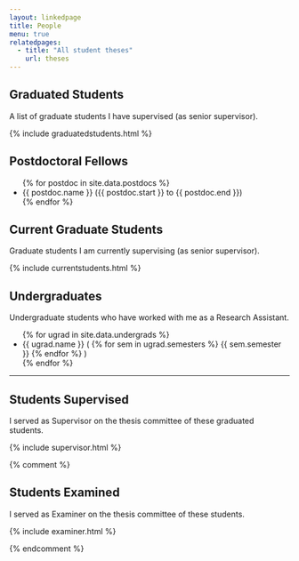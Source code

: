 ```yaml
---
layout: linkedpage
title: People
menu: true
relatedpages:
  - title: "All student theses"
    url: theses
---
```



## Graduated Students

A list of graduate students I have supervised (as senior supervisor).

{% include graduatedstudents.html %}

## Postdoctoral Fellows

<ul>
{% for postdoc in site.data.postdocs %}
    <li>{{ postdoc.name }} <span class="smaller">({{ postdoc.start }} to {{ postdoc.end }})</span>
        <!-- <ul class="smaller"><li>After: {{ postdoc.after }}</li></ul> -->
    </li>
{% endfor %}
</ul>

## Current Graduate Students

Graduate students I am currently supervising (as senior supervisor).

{% include currentstudents.html %}

## Undergraduates

Undergraduate students who have worked with me as a Research Assistant.

<ul>
{% for ugrad in site.data.undergrads %}
    <li>{{ ugrad.name }}
        <span class="smaller">(
        {% for sem in ugrad.semesters %}
            {{ sem.semester }}
        {% endfor %}
        )
        </span>
        <!--
        <ul class="smaller">
        {% for sem in ugrad.semesters %}
            <li>{{ sem.semester }} (Funding: {{ sem.funding }})</li>
        {% endfor %}
        </li>
        {% if ugrad.after %}
            <li>After: {{ ugrad.after }}</li>
        {% endif %}
        </ul>
        -->
    </li>
{% endfor %}
</ul>

<hr/>

## Students Supervised

I served as Supervisor on the thesis committee of these graduated students.

{% include supervisor.html %}

{% comment %}
## Students Examined

I served as Examiner on the thesis committee of these students.

{% include examiner.html %}

{% endcomment %}
